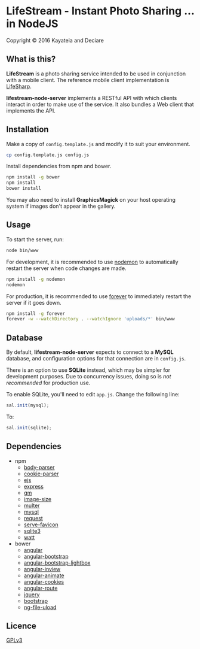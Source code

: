 # LifeStream - Instant Photo Sharing ... in NodeJS

Copyright &copy; 2016 Kayateia and Deciare

## What is this?

**LifeStream** is a photo sharing service intended to be used in conjunction with a mobile client. The reference mobile client implementation is [LifeSharp](https://github.com/kayateia/lifesharp).

**lifestream-node-server** implements a RESTful API with which clients interact in order to make use of the service. It also bundles a Web client that implements the API.

## Installation

Make a copy of `config.template.js` and modify it to suit your environment.
```bash
cp config.template.js config.js
```

Install dependencies from npm and bower.
```bash
npm install -g bower
npm install
bower install
```

You may also need to install **GraphicsMagick** on your host operating system if images don't appear in the gallery.

## Usage

To start the server, run:
```bash
node bin/www
```

For development, it is recommended to use [nodemon](https://www.npmjs.com/package/nodemon) to automatically restart the server when code changes are made.
```bash
npm install -g nodemon
nodemon
```

For production, it is recommended to use [forever](https://www.npmjs.com/package/forever) to immediately restart the server if it goes down.
```bash
npm install -g forever
forever -w --watchDirectory . --watchIgnore 'uploads/*' bin/www
```

## Database

By default, **lifestream-node-server** expects to connect to a **MySQL** database, and configuration options for that connection are in `config.js`.

There is an option to use **SQLite** instead, which may be simpler for development purposes. Due to concurrency issues, doing so is _not recommended_ for production use.

To enable SQLite, you'll need to edit `app.js`. Change the following line:
```javascript
sal.init(mysql);
```
To:
```javascript
sal.init(sqlite);
```

## Dependencies

- npm
	- [body-parser](https://www.npmjs.com/package/body-parser)
	- [cookie-parser](https://www.npmjs.com/package/cookie-parser)
	- [ejs](https://www.npmjs.com/package/ejs)
	- [express](https://www.npmjs.com/package/express)
	- [gm](https://www.npmjs.com/package/gm)
	- [image-size](https://www.npmjs.com/package/image-size)
	- [multer](https://www.npmjs.com/package/multer)
	- [mysql](https://www.npmjs.com/package/mysql)
	- [request](https://www.npmjs.com/package/request)
	- [serve-favicon](https://www.npmjs.com/package/serve-favicon)
	- [sqlite3](https://www.npmjs.com/package/sqlite3)
	- [watt](https://www.npmjs.com/package/watt)
- bower
	- [angular](https://www.angularjs.org/)
	- [angular-bootstrap](https://angular-ui.github.io/bootstrap/)
	- [angular-bootstrap-lightbox](https://github.com/compact/angular-bootstrap-lightbox)
	- [angular-inview](https://github.com/thenikso/angular-inview)
	- [angular-animate](https://github.com/angular/bower-angular-animate)
	- [angular-cookies](https://github.com/angular/bower-angular-cookies)
	- [angular-route](https://github.com/angular/bower-angular-route)
	- [jquery](https://jquery.com/)
	- [bootstrap](https://getbootstrap.com/)
	- [ng-file-uload](https://github.com/danialfarid/ng-file-upload)


## Licence

[GPLv3](https://raw.githubusercontent.com/kayateia/lifestream-node-server/master/LICENSE)
